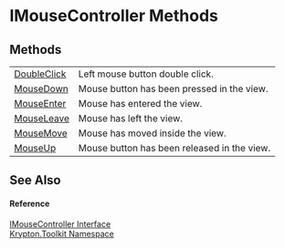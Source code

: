 # IMouseController Methods




## Methods
<table>
<tr>
<td><a href="6b0f5ea6-2527-0161-844e-c4d766452820.md">DoubleClick</a></td>
<td>Left mouse button double click.</td></tr>
<tr>
<td><a href="2dc37542-2808-cca9-9b5c-bf9002c30471.md">MouseDown</a></td>
<td>Mouse button has been pressed in the view.</td></tr>
<tr>
<td><a href="cb0d027f-80de-6104-9f8b-4ff4bcc1aa33.md">MouseEnter</a></td>
<td>Mouse has entered the view.</td></tr>
<tr>
<td><a href="c40db2c5-a1fc-72ed-3ce1-06fabe5ec178.md">MouseLeave</a></td>
<td>Mouse has left the view.</td></tr>
<tr>
<td><a href="b667bb8e-6b51-d0b4-e55a-760a181fcddd.md">MouseMove</a></td>
<td>Mouse has moved inside the view.</td></tr>
<tr>
<td><a href="51984923-b916-2a5c-9543-0a78e968cf91.md">MouseUp</a></td>
<td>Mouse button has been released in the view.</td></tr>
</table>

## See Also


#### Reference
<a href="09cde3c5-52ea-13ad-d51d-70156012cee1.md">IMouseController Interface</a>  
<a href="79d2eac2-21f4-54ff-7552-b20c33c30600.md">Krypton.Toolkit Namespace</a>  
